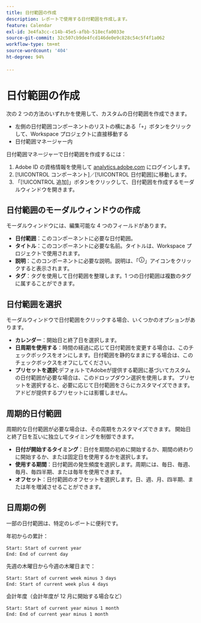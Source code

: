 ```yaml
---
title: 日付範囲の作成
description: レポートで使用する日付範囲を作成します。
feature: Calendar
exl-id: 3e4fa3cc-c14b-45e5-afbb-518ecfa0033e
source-git-commit: 32c507cb9de4fcd146de0e9c828c54c5f4f1a062
workflow-type: tm+mt
source-wordcount: '404'
ht-degree: 94%

---
```


# 日付範囲の作成

次の 2 つの方法のいずれかを使用して、カスタムの日付範囲を作成できます。

* 左側の日付範囲コンポーネントのリストの横にある「`+`」ボタンをクリックして、Workspace プロジェクトに直接移動する
* 日付範囲マネージャー内

日付範囲マネージャーで日付範囲を作成するには：

1. Adobe ID の資格情報を使用して [analytics.adobe.com](https://analytics.adobe.com) にログインします。
1. [!UICONTROL コンポーネント]／[!UICONTROL 日付範囲]に移動します。
1. 「[!UICONTROL 追加]」ボタンをクリックして、日付範囲を作成するモーダルウィンドウを開きます。

## 日付範囲のモーダルウィンドウの作成

モーダルウィンドウには、編集可能な 4 つのフィールドがあります。

* **日付範囲**：このコンポーネントに必要な日付範囲。
* **タイトル**：このコンポーネントに必要な名前。タイトルは、Workspace プロジェクトで使用されます。
* **説明**：このコンポーネントに必要な説明。説明は、「![i](../assets/i.png)」アイコンをクリックすると表示されます。
* **タグ**：タグを使用して日付範囲を整理します。1 つの日付範囲は複数のタグに属することができます。

## 日付範囲を選択

モーダルウィンドウで日付範囲をクリックする場合、いくつかのオプションがあります。

* **カレンダー**：開始日と終了日を選択します。
* **日周期を使用する**：時間の経過に応じて日付範囲を変更する場合は、このチェックボックスをオンにします。日付範囲を静的なままにする場合は、このチェックボックスをオフにしてください。
* **プリセットを選択**:デフォルトでAdobeが提供する範囲に基づいてカスタムの日付範囲が必要な場合は、このドロップダウン選択を使用します。 プリセットを選択すると、必要に応じて日付範囲をさらにカスタマイズできます。 アドビが提供するプリセットには影響しません。

## 周期的日付範囲

周期的な日付範囲が必要な場合は、その周期をカスタマイズできます。 開始日と終了日を互いに独立してタイミングを制御できます。

* **日付が開始するタイミング**：日付を期間の初めに開始するか、期間の終わりに開始するか、または固定日を使用するかを選択します。
* **使用する期間**：日付範囲の発生頻度を選択します。周期には、毎日、毎週、毎月、毎四半期、または毎年を使用できます。
* **オフセット**：日付範囲のオフセットを選択します。日、週、月、四半期、または年を増減させることができます。

## 日周期の例

一部の日付範囲は、特定のレポートに便利です。

年初からの累計：

```text
Start: Start of current year
End: End of current day
```

先週の木曜日から今週の木曜日まで：

```text
Start: Start of current week minus 3 days
End: Start of current week plus 4 days
```

会計年度（会計年度が 12 月に開始する場合など）

```text
Start: Start of current year minus 1 month
End: End of current year minus 1 month
```
